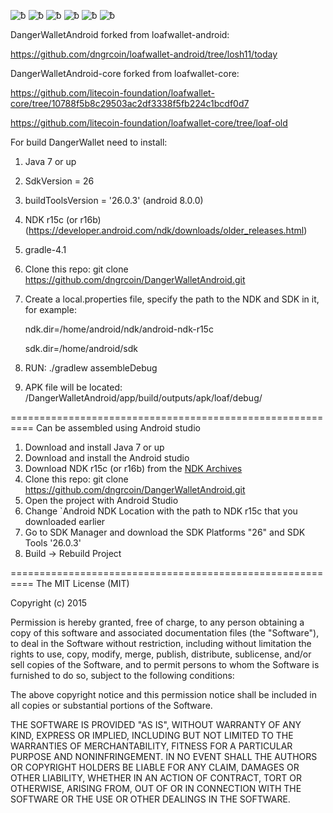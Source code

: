 ![ƀ](/images/screen.jpg)  ![ƀ](/images/screen2.jpg)  ![ƀ](/images/screen3.jpg) 
![ƀ](/images/screen4.jpg)  ![ƀ](/images/screen5.jpg) ![ƀ](/images/screen6.jpg)

DangerWalletAndroid forked from loafwallet-android:

https://github.com/dngrcoin/loafwallet-android/tree/losh11/today

DangerWalletAndroid-core forked from loafwallet-core:

https://github.com/litecoin-foundation/loafwallet-core/tree/10788f5b8c29503ac2df3338f5fb224c1bcdf0d7

https://github.com/litecoin-foundation/loafwallet-core/tree/loaf-old

For build DangerWallet need to install:
 
1. Java 7 or up
2. SdkVersion = 26
3. buildToolsVersion = '26.0.3' (android 8.0.0)
4. NDK r15c (or r16b) (https://developer.android.com/ndk/downloads/older_releases.html)
5. gradle-4.1
6. Clone this repo:
   git clone https://github.com/dngrcoin/DangerWalletAndroid.git
7. Create a local.properties file, specify the path to the NDK and SDK in it, for example:

   ndk.dir=/home/android/ndk/android-ndk-r15c

   sdk.dir=/home/android/sdk

8. RUN:
  ./gradlew assembleDebug
9. APK file will be located: /DangerWalletAndroid/app/build/outputs/apk/loaf/debug/

==========================================================
Can be assembled using Android studio

1. Download and install Java 7 or up
2. Download and install the Android studio
3. Download NDK r15c (or r16b) from the [NDK Archives](https://developer.android.com/ndk/downloads/older_releases.html)
4. Clone this repo:
   git clone https://github.com/dngrcoin/DangerWalletAndroid.git
5. Open the project with Android Studio
6. Change `Android NDK Location with the path to NDK r15c that you downloaded earlier
7. Go to SDK Manager and download the SDK Platforms "26" and SDK Tools '26.0.3'
9. Build -> Rebuild Project

==========================================================
The MIT License (MIT)

Copyright (c) 2015 

Permission is hereby granted, free of charge, to any person obtaining a copy
of this software and associated documentation files (the "Software"), to deal
in the Software without restriction, including without limitation the rights
to use, copy, modify, merge, publish, distribute, sublicense, and/or sell
copies of the Software, and to permit persons to whom the Software is
furnished to do so, subject to the following conditions:

The above copyright notice and this permission notice shall be included in all
copies or substantial portions of the Software.

THE SOFTWARE IS PROVIDED "AS IS", WITHOUT WARRANTY OF ANY KIND, EXPRESS OR
IMPLIED, INCLUDING BUT NOT LIMITED TO THE WARRANTIES OF MERCHANTABILITY,
FITNESS FOR A PARTICULAR PURPOSE AND NONINFRINGEMENT. IN NO EVENT SHALL THE
AUTHORS OR COPYRIGHT HOLDERS BE LIABLE FOR ANY CLAIM, DAMAGES OR OTHER
LIABILITY, WHETHER IN AN ACTION OF CONTRACT, TORT OR OTHERWISE, ARISING FROM,
OUT OF OR IN CONNECTION WITH THE SOFTWARE OR THE USE OR OTHER DEALINGS IN THE
SOFTWARE.




